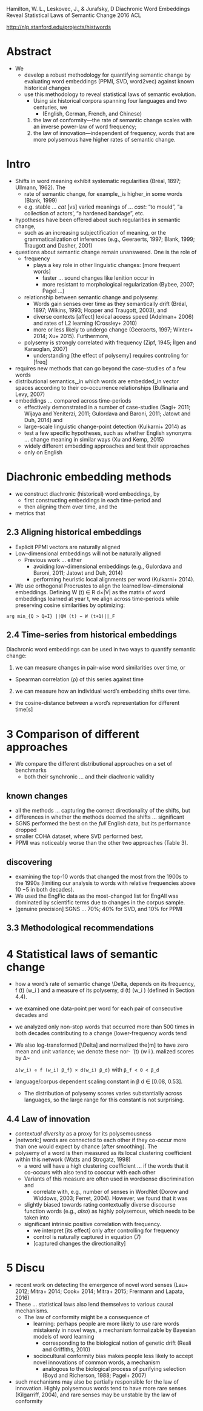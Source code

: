 Hamilton, W. L., Leskovec, J., & Jurafsky, D
Diachronic Word Embeddings Reveal Statistical Laws of Semantic Change
2016 ACL

http://nlp.stanford.edu/projects/histwords

# Abstract

* We
  * develop a robust methodology for quantifying semantic change by evaluating
    word embeddings (PPMI, SVD, word2vec) against known historical changes
  * use this methodology to reveal statistical laws of semantic evolution.
    * Using six historical corpora spanning four languages and two centuries, we
      * (English, German, French, and Chinese)
    1. the law of conformity—the rate of semantic change scales with an inverse
       power-law of word frequency;
    2. the law of innovation—independent of frequency, words that are more
       polysemous have higher rates of semantic change.

# Intro

* Shifts in word meaning exhibit systematic regularities (Bréal, 1897;
  Ullmann, 1962). The
  * rate of semantic change, for example,_is higher_in some words (Blank, 1999)
  * e.g. stable ... _cat_ [vs] varied meanings of ... _cast_:
    “to mould”, “a collection of actors’, “a hardened bandage”, etc.
* hypotheses have been offered about such regularities in semantic change,
  * such as an increasing subjectification of meaning, or the
    grammaticalization of inferences
    (e.g., Geeraerts, 1997; Blank, 1999; Traugott and Dasher, 2001)
* questions about semantic change remain unanswered. One is the role of
  * frequency
    * plays a key role in other linguistic changes: [more frequent words]
      * faster ... sound changes like lenition occur in
      * more resistant to morphological regularization (Bybee, 2007; Pagel ...)
  * relationship between semantic change and polysemy.
    * Words gain senses over time as they semantically drift
      (Bréal, 1897; Wilkins, 1993; Hopper and Traugott, 2003), and
    * diverse contexts [affect] lexical access speed (Adelman+ 2006) and
      rates of L2 learning (Crossley+ 2010)
    * more or less likely to undergo change (Geeraerts, 1997; Winter+
      2014; Xu+ 2015). Furthermore,
  * polysemy is strongly correlated with frequency
    (Zipf, 1945; İlgen and Karaoglan, 2007)
    * understanding [the effect of polysemy] requires controling for [freq]
* requires new methods that can go beyond the case-studies of a few words
* distributional semantics,_in which words are embedded_in vector spaces
  according to their co-occurrence relationships (Bullinaria and Levy, 2007)
* embeddings ... compared across time-periods
  * effectively demonstrated in a number of case-studies
    (Sagi+ 2011; Wijaya and Yeniterzi, 2011; Gulordava and Baroni, 2011;
    Jatowt and Duh, 2014) and
  * large-scale linguistic change-point detection (Kulkarni+ 2014) as
  * test a few specific hypotheses, such as whether
    English synonyms ... change meaning in similar ways (Xu and Kemp, 2015)
  * widely different embedding approaches and test their approaches
  * only on English

# Diachronic embedding methods

* we construct diachronic (historical) word embeddings, by
  * first constructing embeddings in each time-period and
  * then aligning them over time, and the
* metrics that

## 2.3 Aligning historical embeddings

* Explicit PPMI vectors are naturally aligned
* Low-dimensional embeddings will not be naturally aligned
  * Previous work ... either
    * avoiding low-dimensional embeddings
      (e.g., Gulordava and Baroni, 2011; Jatowt and Duh, 2014)
    * performing heuristic local alignments per word (Kulkarni+ 2014).
* We use orthogonal Procrustes to align the learned low-dimensional embeddings.
  Defining W (t) ∈ R d×|V| as the matrix of word embeddings learned at year t,
  we align across time-periods while preserving cosine similarities by
  optimizing:

`arg min_{Q > Q=I} ||QW (t) − W (t+1)||_F`

## 2.4 Time-series from historical embeddings

Diachronic word embeddings can be used in two ways to quantify semantic change:
1. we can measure changes in pair-wise word similarities over time, or
  * Spearman correlation (ρ) of this series against time
2.  we can measure how an individual word’s embedding shifts over time.
  * the cosine-distance between a word’s representation for different time[s]

# 3 Comparison of different approaches

* We compare the different distributional approaches on a set of benchmarks
  * both their synchronic ... and their diachronic validity

## known changes

* all the methods ... capturing the correct directionality of the shifts, but
* differences in whether the methods deemed the shifts ...  significant
* SGNS performed the best on the _full_ English data, but its performance dropped
* smaller COHA dataset, where SVD performed best.
* PPMI was noticeably worse than the other two approaches (Table 3).

## discovering

* examining the top-10 words that changed the most from the 1900s to the 1990s
  (limiting our analysis to words with relative frequencies above 10 −5 in both
  decades).
* We used the EngFic data as the most-changed list for EngAll was dominated by
  scientific terms due to changes in the corpus sample.
* [genuine precision] SGNS ... 70%; 40% for SVD, and 10% for PPMI

## 3.3 Methodological recommendations

# 4 Statistical laws of semantic change

* how a word’s rate of semantic change \Delta, depends on its frequency, f (t) (w_i )
  and a measure of its polysemy, d (t) (w_i ) (defined in Section 4.4).
* we examined one data-point per word for each pair of consecutive decades and
* we analyzed only non-stop words that occurred more than 500 times in both
  decades contributing to a change (lower-frequency words tend
* We also log-transformed [\Delta] and normalized the[m] to have zero mean and
  unit variance; we denote these nor- ̃ (t) (w i ).  malized scores by ∆~

  `∆(w_i) ∝ f (w_i) β_f} × d(w_i) β_d}` with `β_f < 0 < β_d`

* language/corpus dependent scaling constant in β d ∈ [0.08, 0.53].
  * The distribution of polysemy scores varies substantially across languages,
    so the large range for this constant is not surprising.

## 4.4 Law of innovation

* _contextual diversity_ as a proxy for its polysemousness
* [network:] words are connected to each other if they co-occur more than one
  would expect by chance (after smoothing). The
* polysemy of a word is then measured as its local clustering coefficient
  within this network (Watts and Strogatz, 1998)
  * a word will have a high clustering coefficient ... if the words that it
    co-occurs with also tend to cooccur with each other
  * Variants of this measure are often used in wordsense discrimination and
    * correlate with, e.g., number of senses in WordNet
      (Dorow and Widdows, 2003; Ferret, 2004). However, we found that it was
  * slightly biased towards rating contextually diverse discourse function
    words (e.g., _also_) as highly polysemous, which needs to be taken into
  * significant intrinsic positive correlation with frequency.
    * we interpret [its effect] only after controlling for frequency
    * control is naturally captured in equation (7)
    * [captured changes the directionality]

# 5 Discu

* recent work on detecting the emergence of novel word senses
  (Lau+ 2012; Mitra+ 2014; Cook+ 2014; Mitra+ 2015;
  Frermann and Lapata, 2016)
* These ... statistical laws also lend themselves to various causal mechanisms.
  * The law of conformity might be a consequence of
    * learning: perhaps people are more likely to use rare words mistakenly in
      novel ways, a mechanism formalizable by Bayesian models of word learning
      * corresponding to the biological notion of genetic drift
        (Reali and Griffiths, 2010)
    * sociocultural conformity bias makes people less likely to accept novel
      innovations of common words, a mechanism
      * analogous to the biological process of purifying selection
        (Boyd and Richerson, 1988; Pagel+ 2007)
* such mechanisms may also be partially responsible for the law of innovation.
  Highly polysemous words tend to have more rare senses (Kilgarriff, 2004), and
  rare senses may be unstable by the law of conformity
